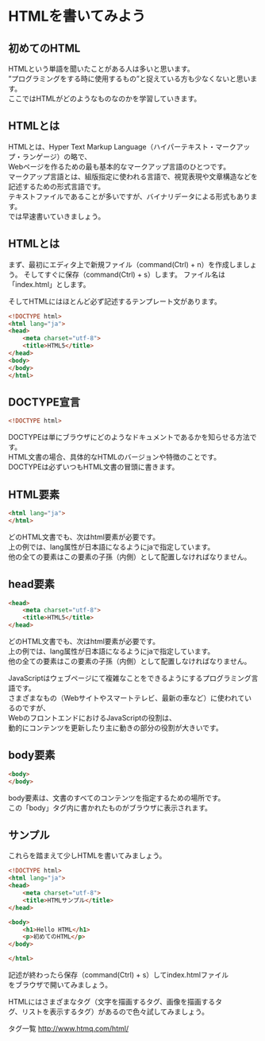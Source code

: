 # HTMLを書いてみよう


## 初めてのHTML 


HTMLという単語を聞いたことがある人は多いと思います。   
”プログラミングをする時に使用するもの”と捉えている方も少なくないと思います。   
ここではHTMLがどのようなものなのかを学習していきます。    

## HTMLとは  


HTMLとは、Hyper Text Markup Language（ハイパーテキスト・マークアップ・ランゲージ）の略で、  
Webページを作るための最も基本的なマークアップ言語のひとつです。   
マークアップ言語とは、組版指定に使われる言語で、視覚表現や文章構造などを記述するための形式言語です。  
テキストファイルであることが多いですが、バイナリデータによる形式もあります。   
では早速書いていきましょう。   

## HTMLとは  


まず、最初にエディタ上で新規ファイル（command(Ctrl) + n）を作成しましょう。
そしてすぐに保存（command(Ctrl) + s）します。
ファイル名は「index.html」とします。

そしてHTMLにはほとんど必ず記述するテンプレート文があります。  


```html
<!DOCTYPE html>
<html lang="ja">
<head>    
    <meta charset="utf-8">    
    <title>HTML5</title>
</head>
<body>
</body>
</html>
```


##  DOCTYPE宣言

```html
<!DOCTYPE html>
```

DOCTYPEは単にブラウザにどのようなドキュメントであるかを知らせる方法です。  
HTML文書の場合、具体的なHTMLのバージョンや特徴のことです。  
DOCTYPEは必ずいつもHTML文書の冒頭に書きます。  

##  HTML要素

```html
<html lang="ja">
</html>
```

どのHTML文書でも、次はhtml要素が必要です。  
上の例では、lang属性が日本語になるようにjaで指定しています。  
他の全ての要素はこの要素の子孫（内側）として配置しなければなりません。   

##  head要素

```html
<head>    
    <meta charset="utf-8">    
    <title>HTML5</title>
</head>
```

どのHTML文書でも、次はhtml要素が必要です。  
上の例では、lang属性が日本語になるようにjaで指定しています。  
他の全ての要素はこの要素の子孫（内側）として配置しなければなりません。  

JavaScriptはウェブページにて複雑なことをできるようにするプログラミング言語です。  
さまざまなもの（Webサイトやスマートテレビ、最新の車など）に使われているのですが、  
WebのフロントエンドにおけるJavaScriptの役割は、  
動的にコンテンツを更新したり主に動きの部分の役割が大きいです。    


##  body要素

```html
<body>
​</body>
```

body要素は、文書のすべてのコンテンツを指定するための場所です。  
この「body」タグ内に書かれたものがブラウザに表示されます。    


##  サンプル

これらを踏まえて少しHTMLを書いてみましょう。
```html
<!DOCTYPE html>
<html lang="ja">
<head>    
    <meta charset="utf-8">    
    <title>HTMLサンプル</title>
</head>

<body>    
    <h1>Hello HTML</h1>    
    <p>初めてのHTML</p>
</body>

</html>
```

記述が終わったら保存（command(Ctrl) + s）してindex.htmlファイル  
をブラウザで開いてみましょう。    

HTMLにはさまざまなタグ（文字を描画するタグ、画像を描画するタ  
グ、リストを表示するタグ）があるので色々試してみましょう。  

タグ一覧
http://www.htmq.com/html/
